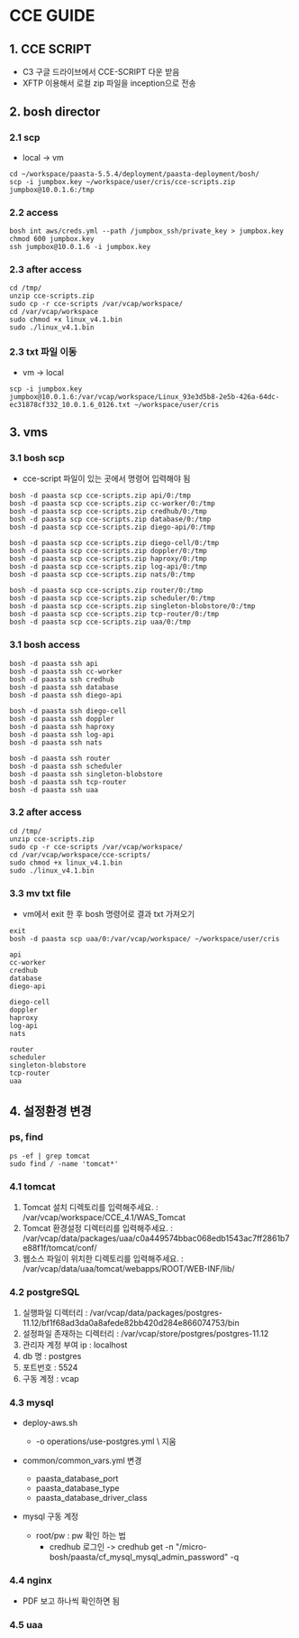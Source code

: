 # CCE GUIDE

## 1. CCE SCRIPT 
- C3 구글 드라이브에서 CCE-SCRIPT 다운 받음
- XFTP 이용해서 로컬 zip 파일을 inception으로 전송 

## 2. bosh director 

### 2.1 scp
- local -> vm
```shell
cd ~/workspace/paasta-5.5.4/deployment/paasta-deployment/bosh/
scp -i jumpbox.key ~/workspace/user/cris/cce-scripts.zip jumpbox@10.0.1.6:/tmp
```

### 2.2 access
```shell
bosh int aws/creds.yml --path /jumpbox_ssh/private_key > jumpbox.key
chmod 600 jumpbox.key
ssh jumpbox@10.0.1.6 -i jumpbox.key
```

### 2.3 after access
```shell
cd /tmp/
unzip cce-scripts.zip
sudo cp -r cce-scripts /var/vcap/workspace/
cd /var/vcap/workspace
sudo chmod +x linux_v4.1.bin
sudo ./linux_v4.1.bin
```

### 2.3 txt 파일 이동
- vm -> local
```shell
scp -i jumpbox.key jumpbox@10.0.1.6:/var/vcap/workspace/Linux_93e3d5b8-2e5b-426a-64dc-ec31878cf332_10.0.1.6_0126.txt ~/workspace/user/cris
```

## 3. vms

### 3.1 bosh scp
- cce-script 파일이 있는 곳에서 명령어 입력해야 됨
```shell
bosh -d paasta scp cce-scripts.zip api/0:/tmp
bosh -d paasta scp cce-scripts.zip cc-worker/0:/tmp
bosh -d paasta scp cce-scripts.zip credhub/0:/tmp
bosh -d paasta scp cce-scripts.zip database/0:/tmp
bosh -d paasta scp cce-scripts.zip diego-api/0:/tmp

bosh -d paasta scp cce-scripts.zip diego-cell/0:/tmp
bosh -d paasta scp cce-scripts.zip doppler/0:/tmp
bosh -d paasta scp cce-scripts.zip haproxy/0:/tmp
bosh -d paasta scp cce-scripts.zip log-api/0:/tmp
bosh -d paasta scp cce-scripts.zip nats/0:/tmp

bosh -d paasta scp cce-scripts.zip router/0:/tmp
bosh -d paasta scp cce-scripts.zip scheduler/0:/tmp
bosh -d paasta scp cce-scripts.zip singleton-blobstore/0:/tmp
bosh -d paasta scp cce-scripts.zip tcp-router/0:/tmp
bosh -d paasta scp cce-scripts.zip uaa/0:/tmp
```

### 3.1 bosh access
```shell
bosh -d paasta ssh api
bosh -d paasta ssh cc-worker
bosh -d paasta ssh credhub
bosh -d paasta ssh database
bosh -d paasta ssh diego-api

bosh -d paasta ssh diego-cell
bosh -d paasta ssh doppler
bosh -d paasta ssh haproxy
bosh -d paasta ssh log-api
bosh -d paasta ssh nats

bosh -d paasta ssh router
bosh -d paasta ssh scheduler
bosh -d paasta ssh singleton-blobstore
bosh -d paasta ssh tcp-router
bosh -d paasta ssh uaa
```

### 3.2 after access
```shell
cd /tmp/
unzip cce-scripts.zip
sudo cp -r cce-scripts /var/vcap/workspace/
cd /var/vcap/workspace/cce-scripts/
sudo chmod +x linux_v4.1.bin
sudo ./linux_v4.1.bin
```

### 3.3 mv txt file
- vm에서 exit 한 후 bosh 명령어로 결과 txt 가져오기
```shell
exit 
bosh -d paasta scp uaa/0:/var/vcap/workspace/ ~/workspace/user/cris

api
cc-worker
credhub
database
diego-api

diego-cell
doppler
haproxy
log-api
nats

router
scheduler
singleton-blobstore
tcp-router
uaa
```

## 4. 설정환경 변경

### ps, find 
```shell
ps -ef | grep tomcat
sudo find / -name 'tomcat*'
```

### 4.1 tomcat
1. Tomcat 설치 디렉토리를 입력해주세요. : /var/vcap/workspace/CCE_4.1/WAS_Tomcat
2. Tomcat 환경설정 디렉터리를 입력해주세요. : /var/vcap/data/packages/uaa/c0a449574bbac068edb1543ac7ff2861b7e88f1f/tomcat/conf/
3. 웹소스 파일이 위치한 디렉토리를 입력해주세요. : /var/vcap/data/uaa/tomcat/webapps/ROOT/WEB-INF/lib/

### 4.2 postgreSQL
1. 실행파일 디렉터리 : /var/vcap/data/packages/postgres-11.12/bf1f68ad3da0a8afede82bb420d284e866074753/bin
2. 설정파일 존재하는 디렉터리 : /var/vcap/store/postgres/postgres-11.12
3. 관리자 계정 부여 ip : localhost
4. db 명 : postgres
5. 포트번호 : 5524
6. 구동 계정 : vcap

### 4.3 mysql
- deploy-aws.sh
  + -o operations/use-postgres.yml \ 지움

- common/common_vars.yml 변경
  + paasta_database_port
  + paasta_database_type
  + paasta_database_driver_class

- mysql 구동 계정 
  + root/pw : pw 확인 하는 법 
    + credhub 로그인 -> credhub get -n "/micro-bosh/paasta/cf_mysql_mysql_admin_password" -q

### 4.4 nginx
- PDF 보고 하나씩 확인하면 됨 

### 4.5 uaa

